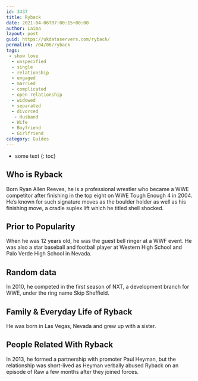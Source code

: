 ```yaml
---
id: 3437
title: Ryback
date: 2021-04-06T07:00:15+00:00
author: Laima
layout: post
guid: https://ukdataservers.com/ryback/
permalink: /04/06/ryback
tags:
 - show love
  - unspecified
  - single
  - relationship
  - engaged
  - married
  - complicated
  - open relationship
  - widowed
  - separated
  - divorced
   - Husband
  - Wife
  - Boyfriend
  - Girlfriend
category: Guides
---
```


* some text
{: toc}


## Who is Ryback
                  
                  
                  
Born Ryan Allen Reeves, he is a professional wrestler who became a WWE competitor after finishing in the top eight on WWE Tough Enough 4 in 2004. He&#8217;s known for such signature moves as the boulder holder as well as his finishing move, a cradle suplex lift which he titled shell shocked.
                  
              
            
              
            
                
                
                
## Prior to Popularity
                  
                  
                  
When he was 12 years old, he was the guest bell ringer at a WWF event. He was also a star baseball and football player at Western High School and Palo Verde High School in Nevada.
                  
              
            
              
            
                
                
                
## Random data
                  
                  
                  
In 2010, he competed in the first season of NXT, a development branch for WWE, under the ring name Skip Sheffield.
                  
              
            
              
            
                
                
                
## Family & Everyday Life of Ryback
                  
                  
                  
He was born in Las Vegas, Nevada and grew up with a sister.
                  
              
            
              
            
                
                
                
## People Related With Ryback
                  
                  
                  
In 2013, he formed a partnership with promoter Paul Heyman, but the relationship was short-lived as Heyman verbally abused Ryback on an episode of Raw a few months after they joined forces.
                  
              
            
              
            
                
              
            
              
              
            
            
              
            
          
          
          